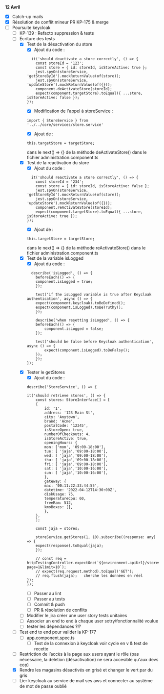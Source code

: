 **12 Avril**
- [x] Catch-up mails
- [x] Résolution de conflit mineur PR KP-175 & merge
- [ ] Poursuite keycloak
    - [ ] KP-139 : Refacto suppression & tests
    - [ ] Écriture des tests
        - [x] Test de la désactivation du store
            - [X] Ajout du code : 
            ```
              it('should deactivate a store correctly', () => {
                const storeId = '123';
                const store = { id: storeId, isStoreActive: true };
                jest.spyOn(storeService, 'getStoreById').mockReturnValue(of(store));
                jest.spyOn(storeService, 'updateStore').mockReturnValue(of({}));
                component.deActivateStore(storeId);
                expect(component.targetStore).toEqual({ ...store, isStoreActive: false });
            });
            ```
            - [X] Modification de l'appel à storeService : 
            ```
            import { StoreService } from '../../core/services/store.service'
            ```
            - [X] Ajout de : 
            ```
            this.targetStore = targetStore;
            ```
            dans le next() => {} de la méthode deActivateStore() dans le fichier administration.component.ts
        - [x] Test de la reactivation du store
            - [X] Ajout du code : 
            ```
              it('should reactivate a store correctly', () => {
                const storeId = '234';
                const store = { id: storeId, isStoreActive: false };
                jest.spyOn(storeService, 'getStoreById').mockReturnValue(of(store));
                jest.spyOn(storeService, 'updateStore').mockReturnValue(of({}));
                component.reActivateStore(storeId);
                expect(component.targetStore).toEqual({ ...store, isStoreActive: true });
            });
            ```
            - [X] Ajout de : 
            ```
            this.targetStore = targetStore;
            ```
            dans le next() => {} de la méthode reActivateStore() dans le fichier administration.component.ts
        - [x] Test de la variable isLogged
            - [x] Ajout du code :
            ```
              describe('isLogged', () => {
                beforeEach(() => {
                component.isLogged = true;
                });
            
                test('if the isLogged variable is true after Keycloak authentication', async () => {
                expect(component.keycloak).toBeDefined();
                expect(component.isLogged).toBeTruthy();
                });
                
                describe('when resetting isLogged', () => {
                beforeEach(() => {
                    component.isLogged = false;
                });
                
                test('should be false before Keycloak authentication', async () => {
                    expect(component.isLogged).toBeFalsy();
                });
                });
            });
            ```
        - [x] Tester le getStores
            - [x] Ajout du code : 
            ```
            describe('StoreService', () => {

            it('should retrieve stores', () => {
                const stores: StoreInterface[] = [
                {
                    id: '1',
                    address: '123 Main St',
                    city: 'Anytown',
                    brand: 'Acme',
                    postalCode: '12345',
                    isStoreOpen: true,
                    numberOfCheckouts: 4,
                    isStoreActive: true,
                    openingHours: {
                    mon: ['mon', '09:00-18:00'],
                    tue: [ 'jaja','09:00-18:00'],
                    wed: [ 'jaja','09:00-18:00'],
                    thu: [ 'jaja','09:00-18:00'],
                    fri: [ 'jaja','09:00-18:00'],
                    sat: [ 'jaja','10:00-16:00'],
                    sun: [ 'jaja','10:00-16:00'],
                    },
                    gateway: {
                    mac: '00:11:22:33:44:55',
                    datetime: '2022-04-12T14:30:00Z',
                    diskUsage: 75,
                    temperatureCpu: 60,
                    freeRam: 512,
                    kmoBoxes: [],
                    },
                },
                ];

                const jaja = stores;

                storeService.getStores(1, 10).subscribe((response: any) => {
                expect(response).toEqual(jaja);
                });

                // const req = httpTestingController.expectOne(`${environment.apiUrl}/stores/paginate?page=1&limit=10`);
                // expect(req.request.method).toEqual('GET');
                // req.flush(jaja);   cherche les données en réel
            });
            });
            ```
            - [ ] Passer au lint
            - [ ] Passer au tests
            - [ ] Commit & push
            - [ ] PR & résolution de conflits
        - [ ] Modifier le jira créer une user story tests unitaires
        - [ ] Associer un end to end à chaque user sotry/fonctionnalité voulue
        - [ ] tester les dépendances ?!?
    - [ ] Test end to end pour valider la KP-177
        - [ ] app.component.spec.ts
            - [ ] Test de la connexion à keycloak
            voir cycle en v & test de recette
    - [ ] Restriction de l’accès à la page aux users ayant le rôle (pas nécessaire, la deletion (désactivation) ne sera accesible qu'aux devs cop)
    - [x] Rendre les magasins désactivés en grisé et changer le vert par du gris
    - [ ] Lier keycloak au service de mail ses aws et connecter au système de mot de passe oublié